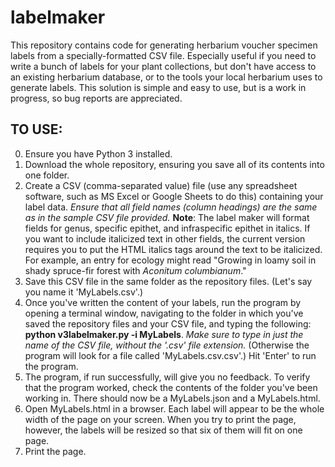 # labelmaker
This repository contains code for generating herbarium voucher specimen labels from a specially-formatted CSV file. Especially useful if you need to write a bunch of labels for your plant collections, but don't have access to an existing herbarium database, or to the tools your local herbarium uses to generate labels. This solution is simple and easy to use, but is a work in progress, so bug reports are appreciated. 

## TO USE:
0. Ensure you have Python 3 installed. 
1. Download the whole repository, ensuring you save all of its contents into one folder.
2. Create a CSV (comma-separated value) file (use any spreadsheet software, such as MS Excel or Google Sheets to do this) containing your label data. *Ensure that all field names (column headings) are the same as in the sample CSV file provided.* 
**Note**: The label maker will format fields for genus, specific epithet, and infraspecific epithet in italics. If you want to include italicized text in other fields, the current version requires you to put the HTML italics tags <i></i> around the text to be italicized. For example, an entry for ecology might read "Growing in loamy soil in shady spruce-fir forest with <i>Aconitum columbianum</i>."
3. Save this CSV file in the same folder as the repository files. (Let's say you name it 'MyLabels.csv'.)
4. Once you've written the content of your labels, run the program by opening a terminal window, navigating to the folder in which you've saved the repository files and your CSV file, and typing the following: __python v3labelmaker.py -i MyLabels__.
*Make sure to type in just the name of the CSV file, without the '.csv' file extension.* (Otherwise the program will look for a file called 'MyLabels.csv.csv'.) Hit 'Enter' to run the program. 
5. The program, if run successfully, will give you no feedback. To verify that the program worked, check the contents of the folder you've been working in. There should now be a MyLabels.json and a MyLabels.html. 
6. Open MyLabels.html in a browser. Each label will appear to be the whole width of the page on your screen. When you try to print the page, however, the labels will be resized so that six of them will fit on one page. 
7. Print the page. 

